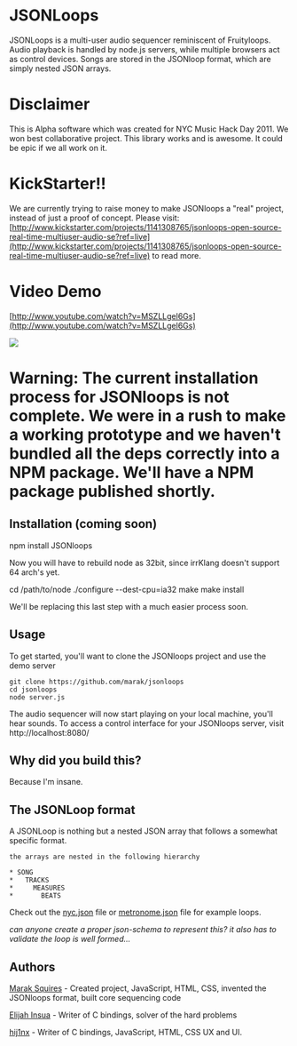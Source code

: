 
# JSONLoops

JSONLoops is a multi-user audio sequencer reminiscent of Fruityloops. Audio playback is handled by node.js servers, while multiple browsers act as control devices. Songs are stored in the JSONloop format, which are simply nested JSON arrays.

# Disclaimer

This is Alpha software which was created for NYC Music Hack Day 2011. We won best collaborative project. This library works and is awesome. It could be epic if we all work on it. 

# KickStarter!!

We are currently trying to raise money to make JSONloops a "real" project, instead of just a proof of concept. Please visit: [http://www.kickstarter.com/projects/1141308765/jsonloops-open-source-real-time-multiuser-audio-se?ref=live](http://www.kickstarter.com/projects/1141308765/jsonloops-open-source-real-time-multiuser-audio-se?ref=live) to read more.

# Video Demo

[http://www.youtube.com/watch?v=MSZLLgel6Gs](http://www.youtube.com/watch?v=MSZLLgel6Gs)

<img src="https://github.com/Marak/JSONloops/raw/master/logo.png"/>

# Warning: The current installation process for JSONloops is not complete. We were in a rush to make a working prototype and we haven't bundled all the deps correctly into a NPM package. We'll have a NPM package published shortly.

## Installation (coming soon)

   npm install JSONloops
   
Now you will have to rebuild node as 32bit, since irrKlang doesn't support 64 arch's yet.

   cd /path/to/node
   ./configure --dest-cpu=ia32
   make
   make install

We'll be replacing this last step with a much easier process soon.

## Usage

To get started, you'll want to clone the JSONloops project and use the demo server

    git clone https://github.com/marak/jsonloops
    cd jsonloops
    node server.js
  
The audio sequencer will now start playing on your local machine, you'll hear sounds. To access a control interface for your JSONloops server, visit http://localhost:8080/


## Why did you build this?

Because I'm insane.


## The JSONLoop format

A JSONLoop is nothing but a nested JSON array that follows a somewhat specific format.

    the arrays are nested in the following hierarchy 
    
    * SONG
    *   TRACKS
    *     MEASURES
    *       BEATS
  
Check out the [nyc.json](https://github.com/Marak/JSONloops/blob/master/loops/nyc.json) file or [metronome.json](https://github.com/Marak/JSONloops/blob/master/loops/metronome.json) file for example loops.

*can anyone create a proper json-schema to represent this? it also has to validate the loop is well formed...*

## Authors

[Marak Squires](https://github.com/marak/) - Created project, JavaScript, HTML, CSS, invented the JSONloops format, built core sequencing code

[Elijah Insua](https://github.com/tmpvar/) - Writer of C bindings, solver of the hard problems

[hij1nx](https://github.com/hij1nx/) - Writer of C bindings, JavaScript, HTML, CSS UX and UI.

